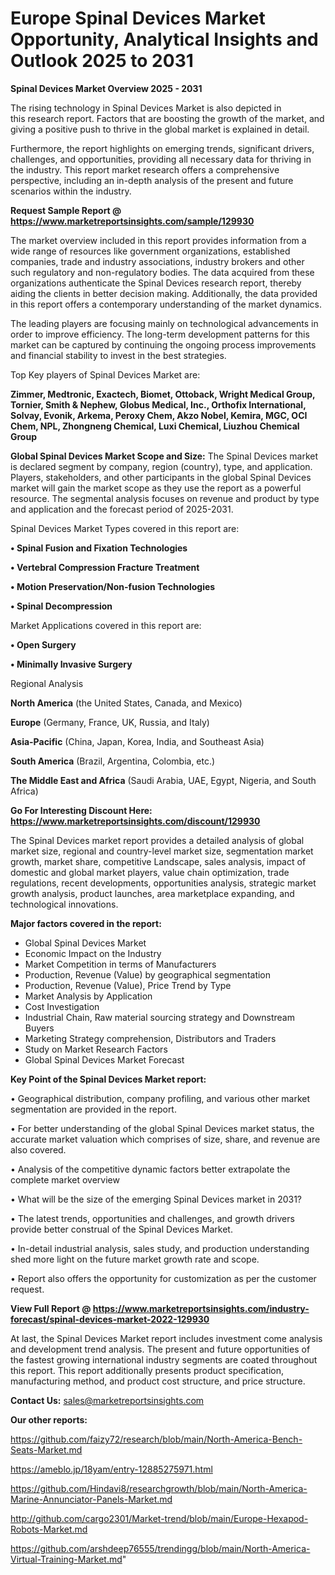 # Europe Spinal Devices Market Opportunity, Analytical Insights and Outlook 2025 to 2031

<Strong> Spinal Devices Market Overview 2025 - 2031</strong>

The rising technology in Spinal Devices Market is also depicted in this research report. Factors that are boosting the growth of the market, and giving a positive push to thrive in the global market is explained in detail.

Furthermore, the report highlights on emerging trends, significant drivers, challenges, and opportunities, providing all necessary data for thriving in the industry. This report market research offers a comprehensive perspective, including an in-depth analysis of the present and future scenarios within the industry.

<strong>Request Sample Report @ <a href=https://www.marketreportsinsights.com/sample/129930>https://www.marketreportsinsights.com/sample/129930</a></strong>

The market overview included in this report provides information from a wide range of resources like government organizations, established companies, trade and industry associations, industry brokers and other such regulatory and non-regulatory bodies. The data acquired from these organizations authenticate the Spinal Devices research report, thereby aiding the clients in better decision making. Additionally, the data provided in this report offers a contemporary understanding of the market dynamics.

The leading players are focusing mainly on technological advancements in order to improve efficiency. The long-term development patterns for this market can be captured by continuing the ongoing process improvements and financial stability to invest in the best strategies.

Top Key players of Spinal Devices Market are:

<strong>Zimmer, Medtronic, Exactech, Biomet, Ottoback, Wright Medical Group, Tornier, Smith & Nephew, Globus Medical, Inc., Orthofix International, Solvay, Evonik, Arkema, Peroxy Chem, Akzo Nobel, Kemira, MGC, OCI Chem, NPL, Zhongneng Chemical, Luxi Chemical, Liuzhou Chemical Group</strong>

<strong><b>Global Spinal Devices Market Scope and Size:</b></strong>
The Spinal Devices market is declared segment by company, region (country), type, and application. Players, stakeholders, and other participants in the global Spinal Devices market will gain the market scope as they use the report as a powerful resource. The segmental analysis focuses on revenue and product by type and application and the forecast period of 2025-2031.

Spinal Devices Market Types covered in this report are:

<strong>• Spinal Fusion and Fixation Technologies

• Vertebral Compression Fracture Treatment

• Motion Preservation/Non-fusion Technologies

• Spinal Decompression</strong>

Market Applications covered in this report are:

<strong>• Open Surgery

• Minimally Invasive Surgery</strong> 

Regional Analysis

<strong>North America</strong> (the United States, Canada, and Mexico)

<strong>Europe</strong> (Germany, France, UK, Russia, and Italy)

<strong>Asia-Pacific</strong> (China, Japan, Korea, India, and Southeast Asia)

<strong>South America</strong> (Brazil, Argentina, Colombia, etc.)

<strong>The Middle East and Africa</strong> (Saudi Arabia, UAE, Egypt, Nigeria, and South Africa)

<strong>Go For Interesting Discount Here: <a href=https://www.marketreportsinsights.com/discount/129930>https://www.marketreportsinsights.com/discount/129930</a></strong>

The Spinal Devices market report provides a detailed analysis of global market size, regional and country-level market size, segmentation market growth, market share, competitive Landscape, sales analysis, impact of domestic and global market players, value chain optimization, trade regulations, recent developments, opportunities analysis, strategic market growth analysis, product launches, area marketplace expanding, and technological innovations.

<strong><b>Major factors covered in the report:</b></strong>
<ul>
  <li>Global Spinal Devices Market </li>
  <li>Economic Impact on the Industry</li>
  <li>Market Competition in terms of Manufacturers</li>
  <li>Production, Revenue (Value) by geographical segmentation</li>
  <li>Production, Revenue (Value), Price Trend by Type</li>
  <li>Market Analysis by Application</li>
  <li>Cost Investigation</li>
  <li>Industrial Chain, Raw material sourcing strategy and Downstream Buyers</li>
  <li>Marketing Strategy comprehension, Distributors and Traders</li>
  <li>Study on Market Research Factors</li>
  <li>Global Spinal Devices Market Forecast</li>
</ul>

<strong><b>Key Point of the Spinal Devices Market report:</b></strong>

• Geographical distribution, company profiling, and various other market segmentation are provided in the report.

• For better understanding of the global Spinal Devices market status, the accurate market valuation which comprises of size, share, and revenue are also covered.

• Analysis of the competitive dynamic factors better extrapolate the complete market overview

• What will be the size of the emerging Spinal Devices market in 2031?

• The latest trends, opportunities and challenges, and growth drivers provide better construal of the Spinal Devices Market.

• In-detail industrial analysis, sales study, and production understanding shed more light on the future market growth rate and scope.

• Report also offers the opportunity for customization as per the customer request.

<strong><b>View Full Report @ <a href=https://www.marketreportsinsights.com/industry-forecast/spinal-devices-market-2022-129930>https://www.marketreportsinsights.com/industry-forecast/spinal-devices-market-2022-129930</a></b></strong>


At last, the Spinal Devices Market report includes investment come analysis and development trend analysis. The present and future opportunities of the fastest growing international industry segments are coated throughout this report. This report additionally presents product specification, manufacturing method, and product cost structure, and price structure.

<strong>Contact Us:</strong>
sales@marketreportsinsights.com

<strong>Our other reports:</strong>

<a href=https://github.com/faizy72/research/blob/main/North-America-Bench-Seats-Market.md>https://github.com/faizy72/research/blob/main/North-America-Bench-Seats-Market.md</a>

<a href=https://ameblo.jp/18yam/entry-12885275971.html>https://ameblo.jp/18yam/entry-12885275971.html</a>

<a href=https://github.com/Hindavi8/researchgrowth/blob/main/North-America-Marine-Annunciator-Panels-Market.md>https://github.com/Hindavi8/researchgrowth/blob/main/North-America-Marine-Annunciator-Panels-Market.md</a>

<a href=http://github.com/cargo2301/Market-trend/blob/main/Europe-Hexapod-Robots-Market.md>http://github.com/cargo2301/Market-trend/blob/main/Europe-Hexapod-Robots-Market.md</a>

<a href=https://github.com/arshdeep76555/trendingg/blob/main/North-America-Virtual-Training-Market.md>https://github.com/arshdeep76555/trendingg/blob/main/North-America-Virtual-Training-Market.md</a>"
